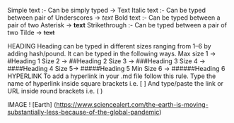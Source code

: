 Simple text :- Can be simply typed → Text
Italic text :- Can be typed between pair of Underscores → _text_
Bold text :- Can be typed between a pair of two Asterisk → **text**
Strikethrough :- Can be typed between a pair of two Tilde → ~~text~~


HEADING
Heading can be typed in different sizes ranging from 1–6 by adding hash/pound. It can be typed in the following ways.
Max size 1 → #Heading 1
Size 2 → ##Heading 2
Size 3 → ###Heading 3
Size 4 → ####Heading 4
Size 5→ #####Heading 5
Min Size 6 → ######Heading 6
HYPERLINK
To add a hyperlink in your .md file follow this rule.
Type the name of hyperlink inside square brackets i.e. [ ]
And type/paste the link or URL inside round brackets i.e. ( )

IMAGE
! [Earth] (https://www.sciencealert.com/the-earth-is-moving-substantially-less-because-of-the-global-pandemic)
